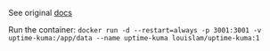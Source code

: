 See original [docs](https://github.com/louislam/uptime-kuma)

Run the container: 
`docker run -d --restart=always -p 3001:3001 -v uptime-kuma:/app/data --name uptime-kuma louislam/uptime-kuma:1`